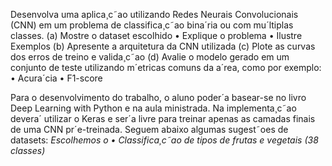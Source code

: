 Desenvolva uma aplica¸c˜ao utilizando Redes Neurais Convolucionais (CNN) em um problema de
classifica¸c˜ao bina´ria ou com mu´ltiplas classes.
(a) Mostre o dataset escolhido
• Explique o problema
• Ilustre Exemplos
(b) Apresente a arquitetura da CNN utilizada
(c) Plote as curvas dos erros de treino e valida¸c˜ao
(d) Avalie o modelo gerado em um conjunto de teste utilizando m´etricas comuns da a´rea, como
por exemplo:
• Acura´cia
• F1-score


Para o desenvolvimento do trabalho, o aluno poder´a basear-se no livro Deep Learning with Python
e na aula ministrada. Na implementa¸c˜ao devera´ utilizar o Keras e ser´a livre para treinar apenas
as camadas finais de uma CNN pr´e-treinada. Seguem abaixo algumas sugest˜oes de datasets:
*Escolhemos o • Classifica¸c˜ao de tipos de frutas e vegetais (38 classes)*